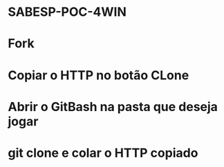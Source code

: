 # SABESP-POC-4WIN

# Fork
# Copiar o HTTP no botão CLone
# Abrir o GitBash na pasta que deseja jogar
# git clone e colar o HTTP copiado
